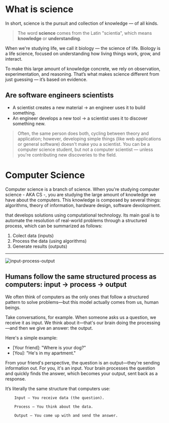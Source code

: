 # What is science
In short, science is the pursuit and collection of knowledge — of all kinds.
> The word **science** comes from the Latin "scientia", which means **knowledge** or **understanding**. 

When we're studying life, we call it biology — the science of life. Biology is a life science, focused on understanding how living things work, grow, and interact.

To make this large amount of knowledge concrete, we rely on observation, experimentation, and reasoning. That’s what makes science different from just guessing — it’s based on evidence.

## Are software engineers scientists
- A scientist creates a new material → an engineer uses it to build something.
- An engineer develops a new tool → a scientist uses it to discover something new.
> Often, the same person does both, cycling between theory and application; however, developing simple things (like web applications or general software) doesn't make you a scientist. You can be a computer science student, but not a computer scientist — unless you're contributing new discoveries to the field.

# Computer Science
Computer science is a branch of science. When you're studying computer science - AKA CS -, you are studying the large amount of knowledge we have about the computers. This knowledge is composed by several things: algorithms, theory of information, hardware design, software devolopment.


that develops solutions using computational technology. Its main goal is to automate the resolution of real-world problems through a structured process, which can be summarized as follows:
1. Colect data (inputs)
2. Process the data (using algorithms)
3. Generate results (outputs)

---

![input-process-output](https://github.com/FireguiQueen/CS50/assets/98475125/f0285159-3d9c-41ba-9c06-f63f87babd8b)

## Humans follow the same structured process as computers: input → process → output
We often think of computers as the only ones that follow a structured pattern to solve problems—but this model actually comes from us, human beings.

Take conversations, for example. When someone asks us a question, we receive it as input. We think about it—that's our brain doing the processing—and then we give an answer: the output.

Here's a simple example:
- [Your friend]: "Where is your dog?"
- [You]: "He's in my apartment."

From your friend's perspective, the question is an output—they're sending information out. For you, it's an input. Your brain processes the question and quickly finds the answer, which becomes your output, sent back as a response.


It’s literally the same structure that computers use:
```
    Input – You receive data (the question).

    Process – You think about the data.

    Output – You come up with and send the answer.
``` 


<!--




A Ciência da Computação é a ciência que desenvolve soluções por meio de tecnologia computacional. 
Podemos pensar que seu objetivo principal é automatizar resoluções de problemas do 
mundo real por meio de  um simples processo que se __resume__ em: 
1. Coletar informações (entradas de informação)
2. Tratar essas informações (com algoritimos)
3. Gerar resultados (saídas de informação).

_______ 

![analogia](https://github.com/FireguiQueen/CS50/assets/98475125/f0285159-3d9c-41ba-9c06-f63f87babd8b)
> Quando falamos de 'input', estamos nos referindo à informação que entra em um programa ou máquina. Neste exemplo, podemos imaginar essa máquina como uma caixa preta, que contém uma série de instruções para lidar com essa informação. O resultado desse processo é o 'output', ou seja, a saída de informação da máquina, que é a resposta que obtemos no final.

A Ciência da Computação engloba tudo o que se origina da computação: algoritmos (sequências de instruções em um programa), softwares, redes (troca de informações entre máquinas), IA, entre outros. Mas no final, todas essas ferramentas mencionadas têm um único propósito: __desenvolver soluções por meio de máquinas__.

<br>

## Simples diálogos entre humanos também utilizam conceitos de entrada, processamento e saída de informação 
Essencialmente, assim como as máquinas, nós humanos também fazemos uso do conceito de input e output. Quando somos questionados sobre algo, recebemos um input (uma entrada de informação), e quando respondemos ao questionamento, estamos gerando um output (uma saída de informação). 
> Na analogia seguinte, ocorre um diálogo entre duas pessoas: a mulher fez uma pergunta ao garoto, e após pensar, o garoto responde.

![analogia](https://github.com/FireguiQueen/CS50/assets/98475125/8b312c1e-efeb-4ada-9a7e-e910c04f95bf)

#### Conclusão
A pergunta que chegou ao garoto é o que chamamos de "Input", ou seja, uma entrada de informação. Para responder, o garoto processou essa entrada utilizando uma instrução simples (5.5.5; 5.5 = 25, 25.5 = 125). Após concluir sua reflexão, ele respondeu à mulher, mostrando o que chamamos de saída de informação (output).

Resumidamente, é como se nossos cérebros funcionassem como programas de computador, processando informações de entrada para produzir respostas ou ações como resultado. Neste caso, podemos dizer que o garoto recebeu uma entrada de informação (uma pergunta) e gerou uma saída de informação (uma resposta).



<!-- ignore: ![analogia](https://github.com/FireguiQueen/CS50/assets/98475125/7fa663ed-7394-40e8-8bc7-0432a941f65b) --> 
 








